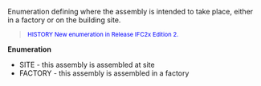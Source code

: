 ﻿Enumeration defining where the assembly is intended to take place, either in a factory or on the building site.

> <font color="#0000FF"><small>HISTORY New enumeration in
        Release IFC2x Edition 2.</small></font>
> 


**Enumeration**

* SITE - this assembly is assembled at site 
* FACTORY - this assembly is assembled in a factory